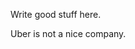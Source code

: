 <!-- 
.. title: Why I don't delete Uber
.. slug: why-i-dont-delete-uber
.. date: 2017-03-21 17:00:00 UTC-06:00
.. tags: uber, draft
.. category: 
.. link: 
.. description: 
.. type: text
-->

Write good stuff here.

Uber is not a nice company. 


